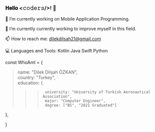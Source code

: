 ### 𝐇𝐞𝐥𝐥𝐨 <𝚌𝚘𝚍𝚎𝚛𝚜/>! 👋


🔭 I’m currently working on Mobile Application Programming.

🌱 I’m currently currently working to improve myself in this field.

📫 How to reach me: dilekdilsah21@gmail.com

💻 Languages and Tools: Kotlin Java Swift Python

const WhoAmI = { <br>
  >name: "Dilek Dilşah ÖZKAN", <br>
  >country: "Turkey", <br>
  >education: { <br>
  >> >      university: "University of Turkish Aeronautical Association", 
  >> >      major: "Computer Engineer", 
  >> >      degree: ["BS", "2021 Graduated"] 
  
 }, 
 
} <br>



